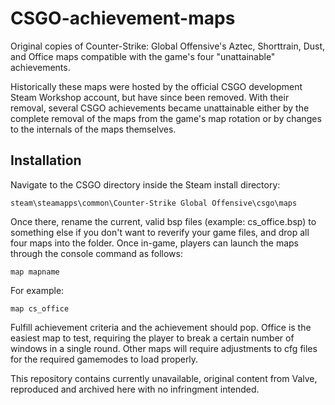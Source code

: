 # CSGO-achievement-maps
 Original copies of Counter-Strike: Global Offensive's Aztec, Shorttrain, Dust, and Office maps compatible with the game's four "unattainable" achievements.
 
 Historically these maps were hosted by the official CSGO development Steam Workshop account, but have since been removed. With their removal, several CSGO achievements became unattainable either by the complete removal of the maps from the game's map rotation or by changes to the internals of the maps themselves. 
 
## Installation

Navigate to the CSGO directory inside the Steam install directory:

    steam\steamapps\common\Counter-Strike Global Offensive\csgo\maps
    
 Once there, rename the current, valid bsp files (example: cs_office.bsp) to something else if you don't want to reverify your game files, and drop all four maps into the folder. Once in-game, players can launch the maps through the console command as follows:

    map mapname
    
 For example:
 
    map cs_office
    
 Fulfill achievement criteria and the achievement should pop. Office is the easiest map to test, requiring the player to break a certain number of windows in a single round. Other maps will require adjustments to cfg files for the required gamemodes to load properly.

This repository contains currently unavailable, original content from Valve, reproduced and archived here with no infringment intended.
